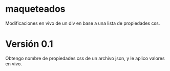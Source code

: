 maqueteados
===========

Modificaciones en vivo de un div en base a una lista de propiedades css.

Versión 0.1
===========
Obtengo nombre de propiedades css de un archivo json, y le aplico valores en vivo. 